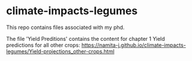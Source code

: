 # climate-impacts-legumes

This repo contains files associated with my phd. 

The file 'Yield Preditions' contains the content for chapter 1
Yield predictions for all other crops: https://namita-j.github.io/climate-impacts-legumes/Yield-projections_other-crops.html


